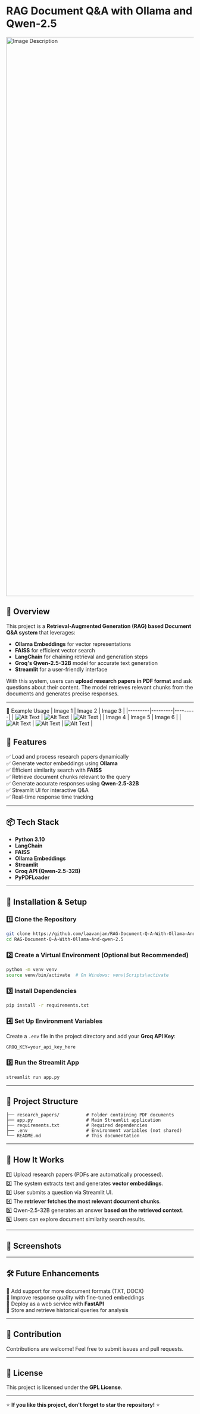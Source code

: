 
# RAG Document Q&A with Ollama and Qwen-2.5
<img src="img6.png" alt="Image Description" width="1500"/>

## 📌 Overview

This project is a **Retrieval-Augmented Generation (RAG) based Document Q&A system** that leverages:

- **Ollama Embeddings** for vector representations
- **FAISS** for efficient vector search
- **LangChain** for chaining retrieval and generation steps
- **Groq's Qwen-2.5-32B** model for accurate text generation
- **Streamlit** for a user-friendly interface

With this system, users can **upload research papers in PDF format** and ask questions about their content. The model retrieves relevant chunks from the documents and generates precise responses.

---
📸 Example Usage
| Image 1 | Image 2 | Image 3 |
|---------|---------|---------|
| ![Alt Text](img1.png) | ![Alt Text](img2.png) | ![Alt Text](img3.png) |
| Image 4 | Image 5 | Image 6 |
| ![Alt Text](img4.png) | ![Alt Text](img5.png) | ![Alt Text](img6.png) |


## 🚀 Features

✅ Load and process research papers dynamically\
✅ Generate vector embeddings using **Ollama**\
✅ Efficient similarity search with **FAISS**\
✅ Retrieve document chunks relevant to the query\
✅ Generate accurate responses using **Qwen-2.5-32B**\
✅ Streamlit UI for interactive Q&A\
✅ Real-time response time tracking

---

## 📦 Tech Stack

- **Python 3.10**
- **LangChain**
- **FAISS**
- **Ollama Embeddings**
- **Streamlit**
- **Groq API (Qwen-2.5-32B)**
- **PyPDFLoader**

---

## 🔧 Installation & Setup

### 1️⃣ Clone the Repository

```bash
git clone https://github.com/laavanjan/RAG-Document-Q-A-With-Ollama-And-qwen-2.5.git
cd RAG-Document-Q-A-With-Ollama-And-qwen-2.5
```

### 2️⃣ Create a Virtual Environment (Optional but Recommended)

```bash
python -m venv venv
source venv/bin/activate  # On Windows: venv\Scripts\activate
```

### 3️⃣ Install Dependencies

```bash
pip install -r requirements.txt
```

### 4️⃣ Set Up Environment Variables

Create a `.env` file in the project directory and add your **Groq API Key**:

```env
GROQ_KEY=your_api_key_here
```

### 5️⃣ Run the Streamlit App

```bash
streamlit run app.py
```

---

## 📂 Project Structure

```
├── research_papers/          # Folder containing PDF documents
├── app.py                    # Main Streamlit application
├── requirements.txt          # Required dependencies
├── .env                      # Environment variables (not shared)
└── README.md                 # This documentation
```

---

## 🎯 How It Works

1️⃣ Upload research papers (PDFs are automatically processed).\
2️⃣ The system extracts text and generates **vector embeddings**.\
3️⃣ User submits a question via Streamlit UI.\
4️⃣ The **retriever fetches the most relevant document chunks**.\
5️⃣ Qwen-2.5-32B generates an answer **based on the retrieved context**.\
6️⃣ Users can explore document similarity search results.

---

## 📸 Screenshots



---

## 🛠 Future Enhancements

🔹 Add support for more document formats (TXT, DOCX)\
🔹 Improve response quality with fine-tuned embeddings\
🔹 Deploy as a web service with **FastAPI**\
🔹 Store and retrieve historical queries for analysis

---

## 🤝 Contribution

Contributions are welcome! Feel free to submit issues and pull requests.

---

## 📜 License

This project is licensed under the **GPL License**.

---

⭐ **If you like this project, don't forget to star the repository!** ⭐

